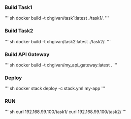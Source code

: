 
### Build Task1

''' sh
docker build -t chgivan/task1:latest ./task1/.
'''

### Build Task2

''' sh
docker build -t chgivan/task2:latest ./task2/.
'''

### Build API Gateway

''' sh
docker build -t chgivan/my_api_gateway:latest .
'''

### Deploy
''' sh
docker stack deploy -c stack.yml my-app
'''

### RUN
''' sh
curl 192.168.99.100/task1/
curl 192.168.99.100/task2/
'''
